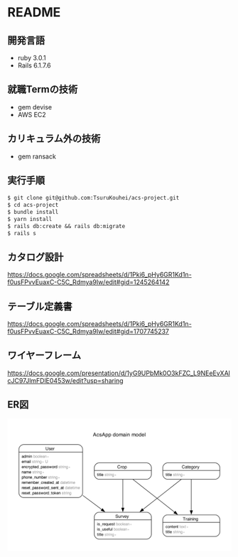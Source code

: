 # README
## 開発言語
* ruby 3.0.1
* Rails 6.1.7.6
## 就職Termの技術
* gem devise
* AWS EC2
## カリキュラム外の技術
* gem ransack
## 実行手順
```
$ git clone git@github.com:TsuruKouhei/acs-project.git
$ cd acs-project
$ bundle install
$ yarn install
$ rails db:create && rails db:migrate
$ rails s
```
## カタログ設計
https://docs.google.com/spreadsheets/d/1Pki6_pHy6GR1Kd1n-f0usFPvvEuaxC-C5C_Rdmya9Iw/edit#gid=1245264142
## テーブル定義書
https://docs.google.com/spreadsheets/d/1Pki6_pHy6GR1Kd1n-f0usFPvvEuaxC-C5C_Rdmya9Iw/edit#gid=1707745237
## ワイヤーフレーム
https://docs.google.com/presentation/d/1yG9UPbMk0O3kFZC_L9NEeEvXAlcJC97JlmFDlE0453w/edit?usp=sharing
## ER図
![ER図](images/ER_diagram.png)
